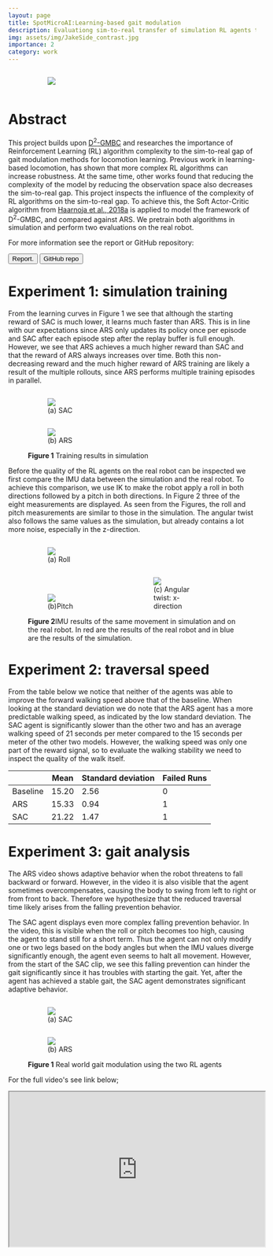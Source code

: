 ```yaml
---
layout: page
title: SpotMicroAI:Learning-based gait modulation
description: Evaluationg sim-to-real transfer of simulation RL agents trained for gait modulations on a real world robot dog (Jake). Jake is build via 3D printing (personnally and with external help) and hobby electronics. 
img: assets/img/JakeSide_contrast.jpg
importance: 2
category: work
---
```


<figure id="myfig">
<figure id="mysubfig3" class=subfigure style="display: inline-block; width: 65%">
<img src="JakeRealPhoto_darkCrop.jpg" />
</figure>
<!-- <figcaption><b>Figure 1</b>IMU results of the same movement in simulation and on the real robot. In red are the results of the real robot and in blue are the results of the simulation. </figcaption> -->
</figure>

# Abstract
This project builds upon [D<sup>2</sup>-GMBC](https://sites.google.com/view/drgmbc) and researches the importance of Reinforcement Learning (RL) algorithm complexity to the sim-to-real gap of gait modulation methods for locomotion learning. Previous work in learning-based locomotion, has shown that more complex RL algorithms can increase robustness. At the same time, other works found that reducing the complexity of the model by reducing the observation space also decreases the sim-to-real gap. This project inspects the influence of the complexity of RL algorithms on the sim-to-real gap. To achieve this, the Soft Actor-Critic algorithm from [Haarnoja et al., 2018a](https://arxiv.org/abs/1812.11103) is applied to model the framework of D<sup>2</sup>-GMBC, and compared against ARS. We pretrain both algorithms in simulation and perform two evaluations on the real robot.

For more information see the report or GitHub repository:

<div class = "twobutton">
<button type="submit" onclick="window.open('Spotmicroai_report_LeonEshuijs.pdf')" class="button2">Report.</button>
<a href="https://github.com/watermeleon/spot_micro">
    <button  class="button2">GitHub repo</button>
</a>
</div>


# Experiment 1: simulation training
From the learning curves in Figure 1 we see that although the starting reward of SAC is much lower, it learns much faster than ARS. This is in line with our expectations since ARS only updates its policy once per episode and SAC after each episode step after the replay buffer is full enough. However, we see that ARS achieves a much higher reward than SAC and that the reward of ARS always increases over time. Both this non-decreasing reward and the much higher reward of ARS training are likely a result of the multiple rollouts, since ARS performs multiple training episodes in parallel.

<figure id="myfig">
<figure id="mysubfig1" class=subfigure style="display: inline-block; width: 45%">
<img src="SAC_training.png" /><figcaption class=subfigcaption>(a) SAC</figcaption>
</figure>
<figure id="mysubfig2" class=subfigure style="display: inline-block; width: 45%">
<img src="ARS_training.png" /><figcaption class=subfigcaption>(b) ARS </figcaption>
</figure>
<figcaption><strong>Figure 1</strong>  Training results in simulation</figcaption>
</figure>

Before the quality of the RL agents on the real robot can be inspected we first compare the IMU data between the simulation and the real robot. To achieve this comparison, we use IK to make the robot apply a roll in both directions followed by a pitch in both directions. In Figure 2 three of the eight measurements are displayed. As seen from the Figures, the roll and pitch measurements are similar to those in the simulation. The angular twist also follows the same values as the simulation, but already contains a lot more noise, especially in the z-direction. 

<figure id="myfig">
<figure id="mysubfig1" class=subfigure style="display: inline-block; width: 31%">
<img src="IMU_res/roll.png" /><figcaption class=subfigcaption>(a) Roll</figcaption>
</figure>
<figure id="mysubfig2" class=subfigure style="display: inline-block; width: 31%">
<img src="IMU_res/pitch.png" /><figcaption class=subfigcaption>(b)Pitch</figcaption>
</figure>
<figure id="mysubfig3" class=subfigure style="display: inline-block; width: 25%">
<img src="IMU_res/angular_twist_x.png" /><figcaption class=subfigcaption>(c) Angular twist: x-direction </figcaption>
</figure>
<figcaption><b>Figure 2</b>IMU results of the same movement in simulation and on the real robot. In red are the results of the real robot and in blue are the results of the simulation. </figcaption>
</figure>


# Experiment 2: traversal speed
From the table below we notice that neither of the agents was able to improve the forward walking speed above that of the baseline. When looking at the standard deviation we do note that the ARS agent has a more predictable walking speed, as indicated by the low standard deviation.
The SAC agent is significantly slower than the other two and has an average walking speed of 21 seconds per meter compared to the 15 seconds per meter of the other two models. 
However, the walking speed was only one part of the reward signal, so to evaluate the walking stability we need to inspect the quality of the walk itself.

<table class="styled-table">
    <thead>
    <tr>
        <div class="toptext">
        <th></th>
        <th>Mean</th>
        <th>Standard deviation</th>
        <th>Failed Runs</th>
        </div>
    </tr>
    </thead>
    <tbody>
    <tr>
        <td>Baseline</td>
        <td>15.20</td>
        <td>2.56</td>
        <td>0</td>
    </tr>
    <tr>
        <td>ARS</td>
        <td>15.33</td>
        <td>0.94</td>
        <td>1</td>
    </tr>
    <tr>
        <td>SAC</td>
        <td>21.22</td>
        <td>1.47</td>
        <td>1</td>
    </tr>
    </tbody>
</table>



# Experiment 3: gait analysis
The ARS video shows adaptive behavior when the robot threatens to fall backward or forward. However, in the video it is also visible that the agent sometimes overcompensates, causing the body to swing from left to right or from front to back. Therefore we hypothesize that the reduced traversal time likely arises from the falling prevention behavior.


The SAC agent displays even more complex falling prevention behavior. In the video, this is visible when the roll or pitch becomes too high, causing the agent to stand still for a short term. Thus the agent can not only modify one or two legs based on the body angles but when the IMU values diverge significantly enough, the agent even seems to halt all movement. However, from the start of the SAC clip, we see this falling prevention can hinder the gait significantly since it has troubles with starting the gait. Yet, after the agent has achieved a stable gait, the SAC agent demonstrates significant adaptive behavior.



<!-- <div class="sacgif">
<img src="sac.gif" alt="This is an animated gif image, but it does not move"/>
<img src="ARS.gif" alt="This is an animated gif image, but it does not move"/>
</div> -->

<figure id="myfig">
<figure id="mysubfig1" class=subfigure style="display: inline-block; width: 45%">
<img src="sac.gif" /><figcaption class=subfigcaption>(a) SAC</figcaption>
</figure>
<figure id="mysubfig2" class=subfigure style="display: inline-block; width: 45%">
<img src="ARS.gif" /><figcaption class=subfigcaption>(b) ARS </figcaption>
</figure>
<figcaption><strong>Figure 1</strong>  Real world gait modulation using the two RL agents</figcaption>
</figure>

For the full video's see link below;
<div class ="ytvid">
 <iframe width="520" height="315"
src="https://www.youtube.com/embed/Ji8rXjD60mU">
</iframe> 
</div>